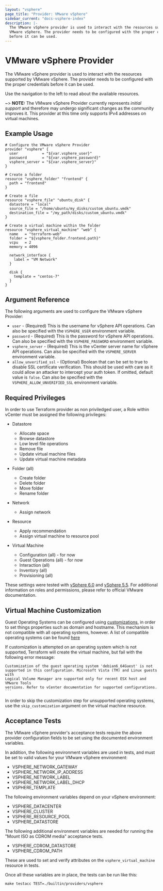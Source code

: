 ```yaml
---
layout: "vsphere"
page_title: "Provider: VMware vSphere"
sidebar_current: "docs-vsphere-index"
description: |-
  The VMware vSphere provider is used to interact with the resources supported by
  VMware vSphere. The provider needs to be configured with the proper credentials
  before it can be used.
---
```


# VMware vSphere Provider

The VMware vSphere provider is used to interact with the resources supported by
VMware vSphere.
The provider needs to be configured with the proper credentials before it can be used.

Use the navigation to the left to read about the available resources.

~> **NOTE:** The VMware vSphere Provider currently represents _initial support_
and therefore may undergo significant changes as the community improves it. This
provider at this time only supports IPv4 addresses on virtual machines.

## Example Usage

```
# Configure the VMware vSphere Provider
provider "vsphere" {
  user           = "${var.vsphere_user}"
  password       = "${var.vsphere_password}"
  vsphere_server = "${var.vsphere_server}"
}

# Create a folder
resource "vsphere_folder" "frontend" {
  path = "frontend"
}

# Create a file
resource "vsphere_file" "ubuntu_disk" {
  datastore = "local"
  source_file = "/home/ubuntu/my_disks/custom_ubuntu.vmdk"
  destination_file = "/my_path/disks/custom_ubuntu.vmdk"
}

# Create a virtual machine within the folder
resource "vsphere_virtual_machine" "web" {
  name   = "terraform-web"
  folder = "${vsphere_folder.frontend.path}"
  vcpu   = 2
  memory = 4096

  network_interface {
    label = "VM Network"
  }

  disk {
    template = "centos-7"
  }
}
```

## Argument Reference

The following arguments are used to configure the VMware vSphere Provider:

* `user` - (Required) This is the username for vSphere API operations. Can also
  be specified with the `VSPHERE_USER` environment variable.
* `password` - (Required) This is the password for vSphere API operations. Can
  also be specified with the `VSPHERE_PASSWORD` environment variable.
* `vsphere_server` - (Required) This is the vCenter server name for vSphere API
  operations. Can also be specified with the `VSPHERE_SERVER` environment
  variable.
* `allow_unverified_ssl` - (Optional) Boolean that can be set to true to
  disable SSL certificate verification. This should be used with care as it
  could allow an attacker to intercept your auth token. If omitted, default
  value is `false`. Can also be specified with the `VSPHERE_ALLOW_UNVERIFIED_SSL`
  environment variable.

## Required Privileges

In order to use Terraform provider as non priviledged user, a Role within
vCenter must be assigned the following privileges:

* Datastore
   - Allocate space
   - Browse datastore
   - Low level file operations
   - Remove file
   - Update virtual machine files
   - Update virtual machine metadata

* Folder (all)
   - Create folder
   - Delete folder
   - Move folder
   - Rename folder

* Network
   - Assign network

* Resource
   - Apply recommendation
   - Assign virtual machine to resource pool

* Virtual Machine
   - Configuration (all) - for now
   - Guest Operations (all) - for now
   - Interaction (all)
   - Inventory (all)
   - Provisioning (all)

These settings were tested with [vSphere
6.0](https://pubs.vmware.com/vsphere-60/index.jsp?topic=%2Fcom.vmware.vsphere.security.doc%2FGUID-18071E9A-EED1-4968-8D51-E0B4F526FDA3.html)
and [vSphere
5.5](https://pubs.vmware.com/vsphere-55/index.jsp?topic=%2Fcom.vmware.vsphere.security.doc%2FGUID-18071E9A-EED1-4968-8D51-E0B4F526FDA3.html).
For additional information on roles and permissions, please refer to official
VMware documentation.

## Virtual Machine Customization

Guest Operating Systems can be configured using
[customizations](https://pubs.vmware.com/vsphere-50/index.jsp#com.vmware.vsphere.vm_admin.doc_50/GUID-80F3F5B5-F795-45F1-B0FA-3709978113D5.html),
in order to set things properties such as domain and hostname. This mechanism
is not compatible with all operating systems, however. A list of compatible
operating systems can be found
[here](http://partnerweb.vmware.com/programs/guestOS/guest-os-customization-matrix.pdf)

If customization is attempted on an operating system which is not supported, Terraform will
create the virtual machine, but fail with the following error message:

```
Customization of the guest operating system 'debian6_64Guest' is not
supported in this configuration. Microsoft Vista (TM) and Linux guests with
Logical Volume Manager are supported only for recent ESX host and VMware Tools
versions. Refer to vCenter documentation for supported configurations.  ```
```

In order to skip the customization step for unsupported operating systems, use
the `skip_customization` argument on the virtual machine resource.

## Acceptance Tests

The VMware vSphere provider's acceptance tests require the above provider
configuration fields to be set using the documented environment variables.

In addition, the following environment variables are used in tests, and must be
set to valid values for your VMware vSphere environment:

 * VSPHERE\_NETWORK\_GATEWAY
 * VSPHERE\_NETWORK\_IP\_ADDRESS
 * VSPHERE\_NETWORK\_LABEL
 * VSPHERE\_NETWORK\_LABEL\_DHCP
 * VSPHERE\_TEMPLATE

The following environment variables depend on your vSphere environment:

 * VSPHERE\_DATACENTER
 * VSPHERE\_CLUSTER
 * VSPHERE\_RESOURCE\_POOL
 * VSPHERE\_DATASTORE

The following additional environment variables are needed for running the
"Mount ISO as CDROM media" acceptance tests.

 * VSPHERE\_CDROM\_DATASTORE
 * VSPHERE\_CDROM\_PATH


These are used to set and verify attributes on the `vsphere_virtual_machine`
resource in tests.

Once all these variables are in place, the tests can be run like this:

```
make testacc TEST=./builtin/providers/vsphere
```


